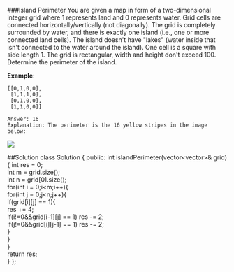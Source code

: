 ###Island Perimeter
You are given a map in form of a two-dimensional integer grid where 1 represents land and 0 represents water. Grid cells are connected horizontally/vertically (not diagonally). The grid is completely surrounded by water, and there is exactly one island (i.e., one or more connected land cells). The island doesn't have "lakes" (water inside that isn't connected to the water around the island). One cell is a square with side length 1. The grid is rectangular, width and height don't exceed 100. Determine the perimeter of the island.

**Example**:

    [[0,1,0,0],
     [1,1,1,0],
     [0,1,0,0],
     [1,1,0,0]]
    
    Answer: 16
    Explanation: The perimeter is the 16 yellow stripes in the image below:
![](https://leetcode.com/static/images/problemset/island.png)

##Solution
    class Solution {
    public:
    int islandPerimeter(vector<vector<int>>& grid) {
    int res = 0;  
    int m = grid.size();  
    int n = grid[0].size();  
    for(int i = 0;i<m;i++){  
        for(int j = 0;j<n;j++){  
            if(grid[i][j] == 1){  
                res += 4;  
                if(i!=0&&grid[i-1][j] == 1) res -= 2;  
                if(j!=0&&grid[i][j-1] == 1) res -= 2;  
            }  
        }  
    }  
    return res;  
    }
    };
